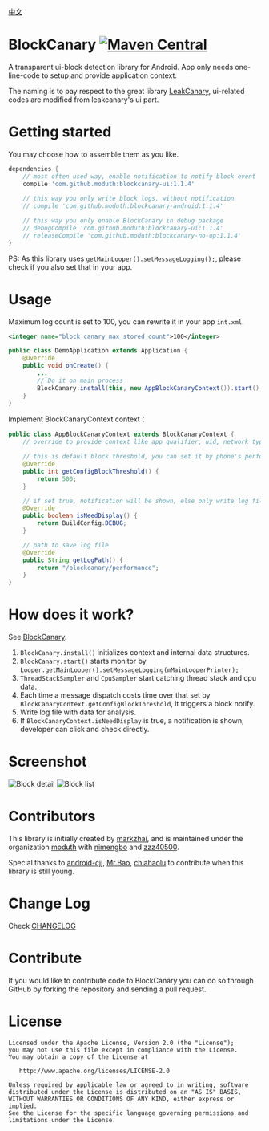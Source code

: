 [中文](https://github.com/moduth/blockcanary/blob/master/README_CN.md)

# BlockCanary [![Maven Central](https://maven-badges.herokuapp.com/maven-central/com.github.moduth/blockcanary-android/badge.svg?style=flat)](https://maven-badges.herokuapp.com/maven-central/com.github.moduth/blockcanary-android)
A transparent ui-block detection library for Android. App only needs one-line-code to setup and provide application context.

The naming is to pay respect to the great library [LeakCanary](https://github.com/square/leakcanary), ui-related codes are modified from leakcanary's ui part.

# Getting started

You may choose how to assemble them as you like.

```gradle
dependencies {
    // most often used way, enable notification to notify block event
    compile 'com.github.moduth:blockcanary-ui:1.1.4'
    
    // this way you only write block logs, without notification
    // compile 'com.github.moduth:blockcanary-android:1.1.4'

    // this way you only enable BlockCanary in debug package
    // debugCompile 'com.github.moduth:blockcanary-ui:1.1.4'
    // releaseCompile 'com.github.moduth:blockcanary-no-op:1.1.4'
}
```

PS: As this library uses `getMainLooper().setMessageLogging();`, please check if you also set that in your app.

# Usage

Maximum log count is set to 100, you can rewrite it in your app `int.xml`.
```xml
<integer name="block_canary_max_stored_count">100</integer>
```

```java
public class DemoApplication extends Application {
    @Override
    public void onCreate() {
        ...
        // Do it on main process
        BlockCanary.install(this, new AppBlockCanaryContext()).start();
    }
}
```

Implement BlockCanaryContext context：
```java
public class AppBlockCanaryContext extends BlockCanaryContext {
    // override to provide context like app qualifier, uid, network type, block threshold, log save path

    // this is default block threshold, you can set it by phone's performance
    @Override
    public int getConfigBlockThreshold() {
        return 500;
    }

    // if set true, notification will be shown, else only write log file
    @Override
    public boolean isNeedDisplay() {
        return BuildConfig.DEBUG;
    }

    // path to save log file
    @Override
    public String getLogPath() {
        return "/blockcanary/performance";
    }
}
```

# How does it work?
See [BlockCanary](http://blog.zhaiyifan.cn/2016/01/16/BlockCanaryTransparentPerformanceMonitor/).

1. `BlockCanary.install()` initializes context and internal data structures.
2. `BlockCanary.start()` starts monitor by `Looper.getMainLooper().setMessageLogging(mMainLooperPrinter);`
3. `ThreadStackSampler` and `CpuSampler` start catching thread stack and cpu data.
4. Each time a message dispatch costs time over that set by `BlockCanaryContext.getConfigBlockThreshold`, it triggers a block notify.
5. Write log file with data for analysis.
6. If `BlockCanaryContext.isNeedDisplay` is true, a notification is shown, developer can click and check directly.

# Screenshot

![Block detail](art/shot1.png "detail")
![Block list](art/shot2.png "list")

# Contributors

This library is initially created by [markzhai](https://github.com/markzhai), and is maintained under the organization [moduth](https://github.com/moduth) with [nimengbo](https://github.com/nimengbo) and [zzz40500](https://github.com/zzz40500).

Special thanks to [android-cjj](https://github.com/android-cjj), [Mr.Bao](https://github.com/baoyongzhang), [chiahaolu](https://github.com/chiahaolu) to contribute when this library is still young.

# Change Log

Check [CHANGELOG](https://github.com/moduth/blockcanary/blob/master/CHANGELOG.md)

# Contribute

If you would like to contribute code to BlockCanary you can do so through GitHub by forking the repository and sending a pull request.

# License

    Licensed under the Apache License, Version 2.0 (the "License");
    you may not use this file except in compliance with the License.
    You may obtain a copy of the License at

       http://www.apache.org/licenses/LICENSE-2.0

    Unless required by applicable law or agreed to in writing, software
    distributed under the License is distributed on an "AS IS" BASIS,
    WITHOUT WARRANTIES OR CONDITIONS OF ANY KIND, either express or implied.
    See the License for the specific language governing permissions and
    limitations under the License.
